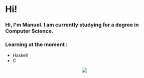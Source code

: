 # Hi!

### Hi, I'm Manuel. I am currently studying for a degree in Computer Science.

### Learning at the moment : 
<ul>
  <li>Haskell</li>
  <li>C</li>
</ul>

<div style="text-align: center;"><a href="https://github.com/manug859/github-readme-stats" ><img src="https://github-readme-stats.vercel.app/api/top-langs/?username=manug859&theme=nord&hide_border=true&hide_title=true" /></a></div>
